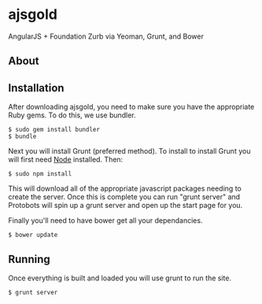 ajsgold
=======

AngularJS + Foundation Zurb via Yeoman, Grunt, and Bower

## About


## Installation
After downloading ajsgold, you need to make sure you have the appropriate Ruby gems. To do this, we use bundler.

```shell
$ sudo gem install bundler
$ bundle
```

Next you will install Grunt (preferred method). To install to install Grunt you will first need [Node](http://nodejs.org/download/) installed. Then:

```shell
$ sudo npm install
```

This will download all of the appropriate javascript packages needing to create the server. Once this is complete you can run "grunt server" and Protobots will spin up a grunt server and open up the start page for you.


Finally you'll need to have bower get all your dependancies.

```shell
$ bower update
```

## Running
Once everything is built and loaded you will use grunt to run the site.

```shell
$ grunt server
```
